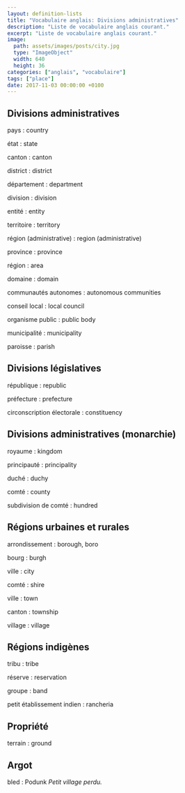```yaml
---
layout: definition-lists
title: "Vocabulaire anglais: Divisions administratives"
description: "Liste de vocabulaire anglais courant."
excerpt: "Liste de vocabulaire anglais courant."
image:
  path: assets/images/posts/city.jpg
  type: "ImageObject"
  width: 640
  height: 36
categories: ["anglais", "vocabulaire"]
tags: ["place"]
date: 2017-11-03 00:00:00 +0100
---
```


## Divisions administratives

pays
: country

état
: state

canton
: canton

district
: district

département
: department

division
: division

entité
: entity

territoire
: territory

région (administrative)
: region (administrative)

province
: province

région
: area

domaine
: domain

communautés autonomes
: autonomous communities

conseil local
: local council

organisme public
: public body

municipalité
: municipality

paroisse
: parish


## Divisions législatives

république
: republic

préfecture
: prefecture

circonscription électorale
: constituency


## Divisions administratives (monarchie)

royaume
: kingdom

principauté
: principality

duché
: duchy

comté
: county

subdivision de comté
: hundred


## Régions urbaines et rurales

arrondissement
: borough, boro

bourg
: burgh

ville
: city

comté
: shire

ville
: town

canton
: township

village
: village


## Régions indigènes

tribu
: tribe

réserve
: reservation

groupe
: band

petit établissement indien
: rancheria


## Propriété

terrain
: ground


## Argot

bled
: Podunk
*Petit village perdu.*
